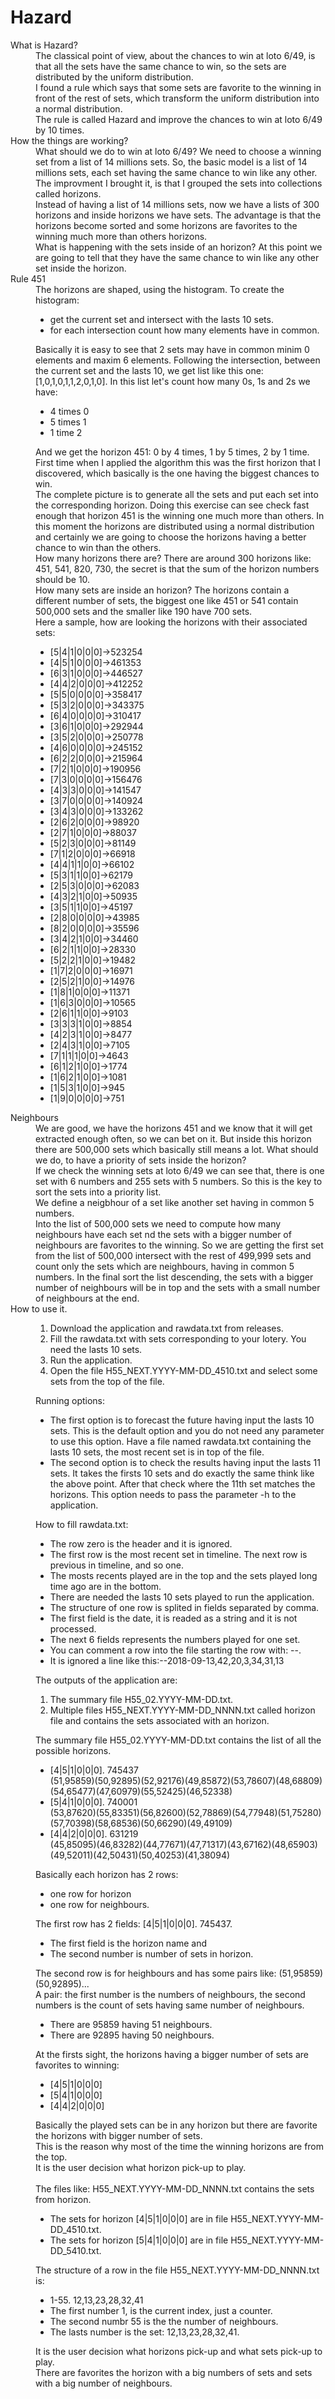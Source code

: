# Hazard

<dl>
<dt>What is Hazard?</dt>
<dd>The classical point of view, about the chances to win at loto 6/49, is that all the sets have the same chance to win, so the sets are distributed by the uniform distribution.<br>
I found a rule which says that some sets are favorite to the winning in front of the rest of sets, which transform the uniform distribution into a normal distribution.<br>
The rule is called Hazard and improve the chances to win at loto 6/49 by 10 times.</dd>
<dt>How the things are working?</dt>
<dd>What should we do to win at loto 6/49? We need to choose a winning set from a list of 14 millions sets. So, the basic model is a list of 14 millions sets, each set having the same chance to win like any other.<br>
The improvment I brought it, is that I grouped the sets into collections called horizons.<br> 
Instead of having a list of 14 millions sets, now we have a lists of 300 horizons and inside horizons we have sets. The advantage is that the horizons become sorted and some horizons are favorites to the winning much more than others horizons.<br> 
What is happening with the sets inside of an horizon? At this point we are going to tell that they have the same chance to win like any other set inside the horizon.</dd>
<dt>Rule 451</dt>
<dd>The horizons are shaped, using the histogram. To create the histogram:<br>
<ul>
<li>get the current set and intersect with the lasts 10 sets.</li>
<li>for each intersection count how many elements have in common.</li>
</ul>
Basically it is easy to see that 2 sets may have in common minim 0 elements and maxim 6 elements. Following the intersection, between the current set and the lasts 10, we get list like this one: [1,0,1,0,1,1,2,0,1,0]. In this list let's count how many 0s, 1s and 2s we have:<br>
<ul>	
<li>4 times 0</li>
<li>5 times 1</li>
<li>1 time 2</li>
</ul>
And we get the horizon 451: 0 by 4 times, 1 by 5 times, 2 by 1 time. First time when I applied the algorithm this was the first horizon that I discovered, which basically is the one having the biggest chances to win.<br>
The complete picture is to generate all the sets and put each set into the corresponding horizon. Doing this exercise can see check fast enough that horizon 451 is the winning one much more than others. In this moment the horizons are distributed using a normal distribution and certainly we are going to choose the horizons having a better chance to win than the others.<br>
How many horizons there are? There are around 300 horizons like: 451, 541, 820, 730, the secret is that the sum of the horizon numbers should be 10.<br>
How many sets are inside an horizon? The horizons contain a different number of sets, the biggest one like 451 or 541 contain 500,000 sets and the smaller like 190 have 700 sets.<br>
Here a sample, how are looking the horizons with their associated sets:<br>
<ul>
<li>[5|4|1|0|0|0]->523254</li>
<li>[4|5|1|0|0|0]->461353</li>
<li>[6|3|1|0|0|0]->446527</li>
<li>[4|4|2|0|0|0]->412252</li>
<li>[5|5|0|0|0|0]->358417</li>
<li>[5|3|2|0|0|0]->343375</li>
<li>[6|4|0|0|0|0]->310417</li>
<li>[3|6|1|0|0|0]->292944</li>
<li>[3|5|2|0|0|0]->250778</li>
<li>[4|6|0|0|0|0]->245152</li>
<li>[6|2|2|0|0|0]->215964</li>
<li>[7|2|1|0|0|0]->190956</li>
<li>[7|3|0|0|0|0]->156476</li>
<li>[4|3|3|0|0|0]->141547</li>
<li>[3|7|0|0|0|0]->140924</li>
<li>[3|4|3|0|0|0]->133262</li>
<li>[2|6|2|0|0|0]->98920</li>
<li>[2|7|1|0|0|0]->88037</li> 
<li>[5|2|3|0|0|0]->81149</li>
<li>[7|1|2|0|0|0]->66918</li> 
<li>[4|4|1|1|0|0]->66102</li> 
<li>[5|3|1|1|0|0]->62179</li> 
<li>[2|5|3|0|0|0]->62083</li> 
<li>[4|3|2|1|0|0]->50935</li> 
<li>[3|5|1|1|0|0]->45197</li> 
<li>[2|8|0|0|0|0]->43985</li> 
<li>[8|2|0|0|0|0]->35596</li> 
<li>[3|4|2|1|0|0]->34460</li> 
<li>[6|2|1|1|0|0]->28330</li> 
<li>[5|2|2|1|0|0]->19482</li> 
<li>[1|7|2|0|0|0]->16971</li> 
<li>[2|5|2|1|0|0]->14976</li> 
<li>[1|8|1|0|0|0]->11371</li> 
<li>[1|6|3|0|0|0]->10565</li> 
<li>[2|6|1|1|0|0]->9103</li> 
<li>[3|3|3|1|0|0]->8854</li> 
<li>[4|2|3|1|0|0]->8477</li> 
<li>[2|4|3|1|0|0]->7105</li> 
<li>[7|1|1|1|0|0]->4643</li> 
<li>[6|1|2|1|0|0]->1774</li> 
<li>[1|6|2|1|0|0]->1081</li> 
<li>[1|5|3|1|0|0]->945</li> 
<li>[1|9|0|0|0|0]->751</li>
</ul>
</dd> 
<dt>Neighbours</dt>
<dd>We are good, we have the horizons 451 and we know that it will get extracted enough often, so we can bet on it. But inside this horizon there are 500,000 sets which basically still means a lot. What should we do, to have a priority of sets inside the horizon?<br>
If we check the winning sets at loto 6/49 we can see that, there is one set with 6 numbers and 255 sets with 5 numbers. So this is the key to sort the sets into a priority list.<br>
We define a neigbhour of a set like another set having in common 5 numbers.<br>
Into the list of 500,000 sets we need to compute how many neighbours have each set nd the sets with a bigger number of neighbours are favorites to the winning.
So we are getting the first set from the list of 500,000 intersect with the rest of 499,999 sets and count only the sets which are neighbours, having in common 5 numbers. In the final sort the list descending, the sets with a bigger number of neighbours will be in top and the sets with a small number of neighbours at the end.</dd>
<dt>How to use it.</dt>
<dd>
<ol>
<li>Download the application and rawdata.txt from releases.</li>
<li>Fill the rawdata.txt with sets corresponding to your lotery. You need the lasts 10 sets.</li>
<li>Run the application.</li>
<li>Open the file H55_NEXT.YYYY-MM-DD_4510.txt and select some sets from the top of the file.</li>
</ol>
Running options:
<ul>
<li>The first option is to forecast the future having input the lasts 10 sets. This is the default option and you do not need any parameter to use this option. Have a file named rawdata.txt containing the lasts 10 sets, the most recent set is in top of the file.</li>
<li>The second option is to check the results having input the lasts 11 sets. It takes the firsts 10 sets and do exactly the same think like the above point. After that check where the 11th set matches the horizons. This option needs to pass the parameter -h to the application.</li>
</ul>
How to fill rawdata.txt:
<ul>
<li>The row zero is the header and it is ignored.</li>
<li>The first row is the most recent set in timeline. The next row is previous in timeline, and so one.</li>
<li>The mosts recents played are in the top and the sets played long time ago are in the bottom.</li>
<li>There are needed the lasts 10 sets played to run the application.</li>
<li>The structure of one row is splited in fields separated by comma.</li>
<li>The first field is the date, it is readed as a string and it is not processed.</li>
<li>The next 6 fields represents the numbers played for one set.</li>
<li>You can comment a row into the file starting the row with: --. </li>
<li>It is ignored a line like this:--2018-09-13,42,20,3,34,31,13</li>
</ul>
The outputs of the application are:
<ol>
<li>The summary file H55_02.YYYY-MM-DD.txt.</li>
<li>Multiple files H55_NEXT.YYYY-MM-DD_NNNN.txt called horizon file and contains the sets associated with an horizon.</li>
</ol>
The summary file H55_02.YYYY-MM-DD.txt contains the list of all the possible horizons. 
<ul>
<li>[4|5|1|0|0|0]. 745437<br>
	(51,95859)(50,92895)(52,92176)(49,85872)(53,78607)(48,68809)(54,65477)(47,60979)(55,52425)(46,52338)</li>
<li>[5|4|1|0|0|0]. 740001<br>
	(53,87620)(55,83351)(56,82600)(52,78869)(54,77948)(51,75280)(57,70398)(58,68536)(50,66290)(49,49109)</li>
<li>[4|4|2|0|0|0]. 631219<br>
	(45,85095)(46,83282)(44,77671)(47,71317)(43,67162)(48,65903)(49,52011)(42,50431)(50,40253)(41,38094)</li>
</ul>
Basically each horizon has 2 rows: 
<ul>
<li>one row for horizon</li>
<li>one row for neighbours.</li>
</ul>
The first row has 2 fields: [4|5|1|0|0|0]. 745437. 
<ul>
<li>The first field is the horizon name and </li>
<li>The second number is number of sets in horizon.</li>
</ul>	
The second row is for heighbours and has some pairs like: (51,95859)(50,92895)...<br>
A pair: the first number is the numbers of neighbours, the second numbers is the count of sets having same number of neighbours.
<ul>
<li>There are 95859 having 51 neighbours.</li>
<li>There are 92895 having 50 neighbours.</li>
</ul>
At the firsts sight, the horizons having a bigger number of sets are favorites to winning:
<ul>
<li>[4|5|1|0|0|0]</li>
<li>[5|4|1|0|0|0]</li>
<li>[4|4|2|0|0|0]</li>
</ul>
Basically the played sets can be in any horizon but there are favorite the horizons with bigger number of sets.<br>
This is the reason why most of the time the winning horizons are from the top.<br>
It is the user decision what horizon pick-up to play.<br>
<br>
The files like: H55_NEXT.YYYY-MM-DD_NNNN.txt contains the sets from horizon.
<ul>
<li>The sets for horizon [4|5|1|0|0|0] are in file H55_NEXT.YYYY-MM-DD_4510.txt.</li>
<li>The sets for horizon [5|4|1|0|0|0] are in file H55_NEXT.YYYY-MM-DD_5410.txt.</li>
</ul>
The structure of a row in the file H55_NEXT.YYYY-MM-DD_NNNN.txt is:
<ul>
<li>1-55. 12,13,23,28,32,41</li>
<li>The first number 1, is the current index, just a counter.</li>
<li>The second numbr 55 is the the number of neighbours.</li>
<li>The lasts number is the set: 12,13,23,28,32,41.</li>
</ul>
It is the user decision what horizons pick-up and what sets pick-up to play.<br>
There are favorites the horizon with a big numbers of sets and sets with a big number of neighbours.<br>
</dd>
</dl>
